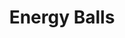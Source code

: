 ---
category: food
layout: recipe-old
title: Energy Balls
image: /resources/images/energyballs.png
description: I took a journey, to find the the ultimate snack

recipe-description: Easy to make, relatively cheap, healthy, and filling.
yield: A DOZEN-ISH?
prep-time: 10 minutes
cook-time: 30 minutes
total-time: 40 minutes
one-star: fas fa-star
two-star: fas fa-star
three-star: fas fa-star
four-star: far fa-star
five-star: far fa-star
ingredients:
- amount: 1 1/4 cups (122g)
  name: Oats
- amount: 2 Tbsp
  name: Chia Seeds / Flaxseeds / Oats
- amount: 1/2 cup (135g)
  name: Peanut Butter
- amount: 1/4 cup
  name: Honey / Maple Syrup
- amount: 1 tsp
  name: Vanilla Extract
- amount: 1/4 tsp
  name: Salt
- amount: 1/4 cup
  name: Chocolate Chips

instruction:
- Place all ingredients in a bowl.
- Mix everything until it's almost dough-like (add more oats if too wet / more peanut butter if too dry).
- Place in fridge for 30 mins.
- Roll dough-like mixture into little balls. 
- Eat
notes:
- Recipe stolen from <a href="https://www.wellplated.com/energy-balls/">here</a>
- never skimp on peanut butter

pre: "<h4>Pre</h4>
<p>For a while the only light was the glow of the city on our backs. But then the sunrise started to appear in our direction. So, we were walking east. I turned for one last look back home. Well, not home anymore.</p>
<p>I looked forward again and at Kat. She was walking about twenty paces ahead. Her backpack looked heavy and the sleeves of her shirt were stained with blood. I looked at my own sleeves: covered in blood. So was the rest of my shirt, and my pants, and dried blood covered my hands.</p>
<p>While distracted I tripped on a rock or something and slowly fell to the ground. It was fine, nothing hurt, but it was enough to cause Kat to turn around and ask what the fuck I was doing.</p>
<p>&ldquo;I&rsquo;m tired&rdquo; I replied weakly.</p>
<p>&nbsp; Kat looked at the disappearing stars in annoyance. &ldquo;Listen we can&rsquo;t stop. We need to keep walking away from all this.&rdquo; She looked back at me. I was still sitting in my post falling position.</p>
<p>Kat shook her head and looked in her bag. She took a baggie of energy balls and held out one to me. &ldquo;Cmon she said, it&rsquo;s going to be light out soon.&rdquo;</p>
<p>I got up and took the energy ball. I took a bite and we started walking again, side by side.</p>
<p>I was surprised by the taste of the snack. It was good. I took my thoughts away of the bloody corpse that was now rotting in the city.</p>
<p>&ldquo;You made these?&rdquo; I asked, trying further to forget the feeling of a knife stabbing into flesh.</p>
<p>&ldquo;Yeah I did.&rdquo; She replied. &ldquo;Want me to tell you how?&rdquo;</p>
<p>&ldquo;Sure.&rdquo;</p>"

post: "<h4>Post</h4>
<p>Night had fully vanished.</p>
<p>&ldquo;So what now?&rdquo; I asked.</p>
<p>&ldquo;We keep walking,&rdquo; Kat replied, &ldquo;and we&rsquo;ll stop when we feel safe. But murder is a pretty big deal, and we&rsquo;ll never feel safe. That&rsquo;s no problem. We&rsquo;re strong, we can keep walking. We can push forward. There&rsquo;s always something new, just around the corner.&rdquo;</p>
<p>&ldquo;Sounds like a lot of work&rdquo; I said.</p>
<p>Kat looked towards the clouds, &ldquo;Yeah it will be. But we&rsquo;re tough, especially when we got these.&rdquo; Kat shook the baggie full of energy balls. She tossed me one. I caught it, and took a bite.</p>
<p>So we kept walking. Walking down roads and fields, through bushes and rivers, into towns and restaurants, past people and families, always going further. Never stopping.</p>
<p>Never stopping.&nbsp;&nbsp;</p>"


order: [ 1, 4, 2, 3 ]
comment-demon: Haha you eat balls
comment-daisy: I love it! They're the perfect snack!
comment-goose: what do i set the oven to?
comment-willis: What the heck are these stories? I'm just here for the recipe. 
---